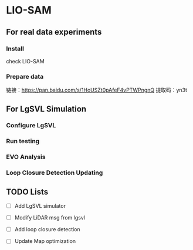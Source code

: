 # LIO-SAM 

## For real data experiments

### Install
check LIO-SAM

### Prepare data
链接：https://pan.baidu.com/s/1HoUSZt0pAfeF4vPTWPngnQ 
提取码：yn3t

## For LgSVL Simulation

### Configure LgSVL

### Run testing

### EVO Analysis

### Loop Closure Detection Updating

## TODO Lists

- [ ] Add LgSVL simulator
- [ ] Modify LiDAR msg from lgsvl
- [ ] Add loop closure detection
- [ ] Update Map optimization

